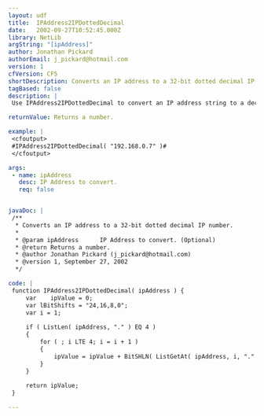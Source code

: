 ```yaml
---
layout: udf
title:  IPAddress2IPDottedDecimal
date:   2002-09-27T10:52:45.000Z
library: NetLib
argString: "[ipAddress]"
author: Jonathan Pickard
authorEmail: j_pickard@hotmail.com
version: 1
cfVersion: CF5
shortDescription: Converts an IP address to a 32-bit dotted decimal IP number.
tagBased: false
description: |
 Use IPAddress2IPDottedDecimal to convert an IP address string to a decimal value.  Storing decimal values in a database and making comparisons with them is more efficient than using IP address strings.

returnValue: Returns a number.

example: |
 <cfoutput>
 #IPAddress2IPDottedDecimal( "192.168.0.7" )#
 </cfoutput>

args:
 - name: ipAddress
   desc: IP Address to convert.
   req: false


javaDoc: |
 /**
  * Converts an IP address to a 32-bit dotted decimal IP number.
  * 
  * @param ipAddress      IP Address to convert. (Optional)
  * @return Returns a number. 
  * @author Jonathan Pickard (j_pickard@hotmail.com) 
  * @version 1, September 27, 2002 
  */

code: |
 function IPAddress2IPDottedDecimal( ipAddress ) {
     var    ipValue = 0;
     var lBitShifts = "24,16,8,0";
     var i = 1;
 
     if ( ListLen( ipAddress, "." ) EQ 4 )
     {
         for ( ; i LTE 4; i = i + 1 )
         {
             ipValue = ipValue + BitSHLN( ListGetAt( ipAddress, i, "." ), ListGetAt( lBitShifts, i ) );
         }
     }
 
     return ipValue;
 }

---
```


